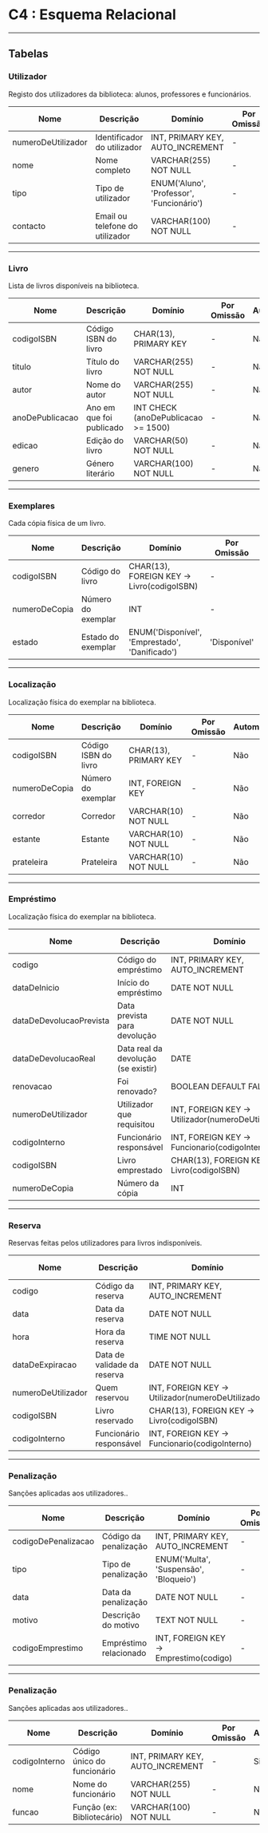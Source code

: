 # C4 : Esquema Relacional

---

## Tabelas

### Utilizador

Registo dos utilizadores da biblioteca: alunos, professores e funcionários.

| Nome        | Descrição               | Domínio                          | Por Omissão | Automático | Nulo |
|-------------|--------------------------|-----------------------------------|--------------|-------------|------|
| numeroDeUtilizador  | Identificador do utilizador | INT, PRIMARY KEY, AUTO_INCREMENT | -            | Sim         | Não  |
| nome        | Nome completo          | VARCHAR(255) NOT NULL            | -            | Não         | Não  | Não |
| tipo    |Tipo de utilizador       | ENUM('Aluno', 'Professor', 'Funcionário') | -            | Não         | Não  |
| contacto       | Email ou telefone do utilizador  |  VARCHAR(100) NOT NULL            | -            | Não         | Não  |

---

### Livro

Lista de livros disponíveis na biblioteca.

| Nome        | Descrição                       | Domínio                                             | Por Omissão | Automático | Nulo |
|-------------|----------------------------------|------------------------------------------------------|--------------|-------------|---|
|codigoISBN | Código ISBN do livro | CHAR(13), PRIMARY KEY                     | -            | Não         | Não  |
| titulo   | Título do livro | VARCHAR(255) NOT NULL                          | -            | Não         | Não  |
| autor | Nome do autor  | VARCHAR(255) NOT NULL                              | -            | Não         | Não  |
| anoDePublicacao      | Ano em que foi publicado  | INT CHECK (anoDePublicacao >= 1500) | - | Não         | Não |
| edicao | Edição do livro | VARCHAR(50) NOT NULL                                      | -            | Não         | Não  |
| genero | Género literário  | VARCHAR(100) NOT NULL                                        | -            | Não         | Não  |


---

### Exemplares

Cada cópia física de um livro.

| Nome        | Descrição               | Domínio                          | Por Omissão | Automático | Nulo |
|-------------|--------------------------|-----------------------------------|--------------|-------------|------|
| codigoISBN  | Código do livro  | CHAR(13), FOREIGN KEY → Livro(codigoISBN) | -            | Não| Não  |
| numeroDeCopia | Número do exemplar          | INT            | -            | Não         | Não  | Não |
| estado    |Estado do exemplar       | ENUM('Disponível', 'Emprestado', 'Danificado') | 'Disponível' | Não         | Não  |


---

### Localização

Localização física do exemplar na biblioteca.

| Nome        | Descrição                       | Domínio                                             | Por Omissão | Automático | Nulo |
|-------------|----------------------------------|------------------------------------------------------|--------------|-------------|---|
|codigoISBN | Código ISBN do livro | CHAR(13), PRIMARY KEY                     | -            | Não         | Não  |
| numeroDeCopia   | Número do exemplar | INT, FOREIGN KEY                          | -            | Não         | Não  |
| corredor | Corredor  | VARCHAR(10) NOT NULL                              | -            | Não         | Não  |
| estante      | Estante  | VARCHAR(10) NOT NULL | - | Não         | Não |
| prateleira | Prateleira | VARCHAR(10) NOT NULL                                      | -            | Não         | Não  |

---

### Empréstimo

Localização física do exemplar na biblioteca.

| Nome        | Descrição                       | Domínio                                             | Por Omissão | Automático | Nulo |
|-------------|----------------------------------|------------------------------------------------------|--------------|-------------|---|
| codigo | Código do empréstimo | INT, PRIMARY KEY, AUTO_INCREMENT                    | -            | Sim         | Não  |
| dataDeInicio   |Início do empréstimo | DATE NOT NULL                          | -            | Não         | Não  |
| dataDeDevolucaoPrevista | Data prevista para devolução  | DATE NOT NULL                              | -            | Não | Não |
| dataDeDevolucaoReal     | Data real da devolução (se existir)  | DATE | - | Não         | Não |
| renovacao| Foi renovado? | BOOLEAN DEFAULT FALSE | 'FALSE'       | Não         | Não  |
| numeroDeUtilizador | Utilizador que requisitou| INT, FOREIGN KEY → Utilizador(numeroDeUtilizador)| -     | Não   | Não  |
| codigoInterno   | Funcionário responsável | INT, FOREIGN KEY → Funcionario(codigoInterno)                         | -            | Não| Não  |
| codigoISBN| Livro emprestado  | CHAR(13), FOREIGN KEY → Livro(codigoISBN) | -            | Não         | Não  |
| numeroDeCopia    | Número da cópia  | INT | - | Não         | Não |

---

### Reserva

Reservas feitas pelos utilizadores para livros indisponíveis.

| Nome        | Descrição                       | Domínio                                             | Por Omissão | Automático | Nulo |
|-------------|----------------------------------|------------------------------------------------------|--------------|-------------|---|
| codigo | Código da reserva | INT, PRIMARY KEY, AUTO_INCREMENT                    | -            | Sim         | Não  |
| data   | Data da reserva | DATE NOT NULL                          | -            | Não         | Não  |
| hora | Hora da reserva  | TIME NOT NULL                            | -            | Não | Não |
| dataDeExpiracao | Data de validade da reserva  | DATE NOT NULL | - | Não         | Não |
| numeroDeUtilizador| Quem reservou | INT, FOREIGN KEY → Utilizador(numeroDeUtilizador) | -       | Não         | Não  |
| codigoISBN |Livro reservado| CHAR(13), FOREIGN KEY → Livro(codigoISBN) | -     | Não   | Não  |
| codigoInterno   | Funcionário responsável | INT, FOREIGN KEY → Funcionario(codigoInterno)                        | -            | Não| Não  |

---

### Penalização

Sanções aplicadas aos utilizadores..

| Nome        | Descrição                       | Domínio                                             | Por Omissão | Automático | Nulo |
|-------------|----------------------------------|------------------------------------------------------|--------------|-------------|---|
| codigoDePenalizacao | Código da penalização | INT, PRIMARY KEY, AUTO_INCREMENT   | -            | Sim         | Não  |
| tipo   | Tipo de penalização |ENUM('Multa', 'Suspensão', 'Bloqueio')   | -            | Não   | Não  |
| data | Data da penalização  | DATE NOT NULL                            | -            | Não | Não |
| motivo | Descrição do motivo  | TEXT NOT NULL | - | Não         | Não |
| codigoEmprestimo| Empréstimo relacionado | INT, FOREIGN KEY → Emprestimo(codigo) | -       | Não | Não  |


---

### Penalização

Sanções aplicadas aos utilizadores..

| Nome        | Descrição                       | Domínio                                             | Por Omissão | Automático | Nulo |
|-------------|----------------------------------|------------------------------------------------------|--------------|-------------|---|
|codigoInterno | Código único do funcionário | INT, PRIMARY KEY, AUTO_INCREMENT   | -            | Sim         | Não  |
| nome   | Nome do funcionário | VARCHAR(255) NOT NULL   | -            | Não   | Não  |
| funcao | Função (ex: Bibliotecário) | VARCHAR(100) NOT NULL | -            | Não | Não |

